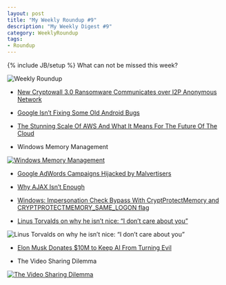 ```yaml
---
layout: post
title: "My Weekly Roundup #9"
description: "My Weekly Digest #9"
category: WeeklyRoundup
tags: 
- Roundup
---
```

{% include JB/setup %}
What can not be missed this week?

![Weekly Roundup](https://m3hogw-ch3301.files.1drv.com/y2pGokBTIFXn7-waw4ox3h9MsiYg1NLeM7EzllHai10fy4aL6sT4AaKbhpjlLGZmuFPFh8fhiAcdcXAaVhch1ftkS31-9Z19P6hWtt0RzygNAwYzSY2s4JXsdpxaj3XKXDoOprliH8wEp6vMO6PC3QWUw/reading.jpg)
<!-- more -->

- [New Cryptowall 3.0 Ransomware Communicates over I2P Anonymous Network](http://radar.andreafortuna.org/post/108157298849/new-cryptowall-3-0-ransomware-communicates-over)

- [Google Isn’t Fixing Some Old Android Bugs](http://blogs.wsj.com/digits/2015/01/12/google-not-fixing-some-old-android-bugs/)

- [The Stunning Scale Of AWS And What It Means For The Future Of The Cloud](http://highscalability.com/blog/2015/1/12/the-stunning-scale-of-aws-and-what-it-means-for-the-future-o.html)

- Windows Memory Management

[![Windows Memory Management](http://p.fod4.com/p/media/7d861750b4/Tuao4aRMSRzAAqBEzkDN_Snow%20Cart.gif)](http://securityreactions.tumblr.com/post/107901721346/windows-memory-management)

- [Google AdWords Campaigns Hijacked by Malvertisers](http://threatpost.com/google-adwords-campaigns-hijacked-by-malvertisers/110457)

- [Why AJAX Isn’t Enough](http://www.smashingmagazine.com/2015/01/13/why-ajax-isnt-enough/)

- [Windows: Impersonation Check Bypass With CryptProtectMemory and CRYPTPROTECTMEMORY_SAME_LOGON flag](https://code.google.com/p/google-security-research/issues/detail?id=128)

- [Linus Torvalds on why he isn’t nice: “I don’t care about you”](http://arstechnica.com/business/2015/01/linus-torvalds-on-why-he-isnt-nice-i-dont-care-about-you/)

![Linus Torvalds on why he isn’t nice: “I don’t care about you”](http://cdn.arstechnica.net/wp-content/uploads/2013/02/linus-eff-you-640x363.png)

- [Elon Musk Donates $10M to Keep AI From Turning Evil](http://www.wired.com/2015/01/elon-musk-ai-safety/)

- The Video Sharing Dilemma

[![The Video Sharing Dilemma](http://gaspull.geeksaresexytech.netdna-cdn.com/wp-content/uploads/2015/01/sharing.jpg)](http://www.geeksaresexy.net/2015/01/15/video-sharing-dilemma-comic/)


